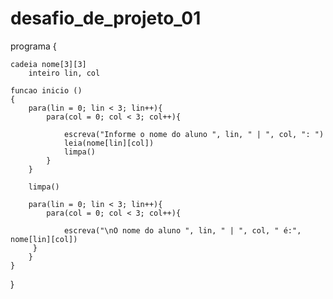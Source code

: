 # desafio_de_projeto_01

programa
{
	
	cadeia nome[3][3]
		inteiro lin, col
	
	funcao inicio ()
	{
		para(lin = 0; lin < 3; lin++){
			para(col = 0; col < 3; col++){
				
				escreva("Informe o nome do aluno ", lin, " | ", col, ": ")
				leia(nome[lin][col])
				limpa()
			}
		}
		
		limpa()
		
		para(lin = 0; lin < 3; lin++){
			para(col = 0; col < 3; col++){
				
				escreva("\nO nome do aluno ", lin, " | ", col, " é:", nome[lin][col])
		 }
		}
	}
}
